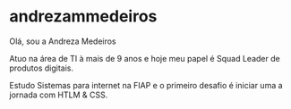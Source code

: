 # andrezammedeiros
Olá, sou a Andreza Medeiros 

Atuo na área de TI à mais de 9 anos e hoje meu papel é Squad Leader de produtos digitais.

Estudo Sistemas para internet na FIAP e o primeiro desafio é iniciar uma a jornada com HTLM & CSS.
